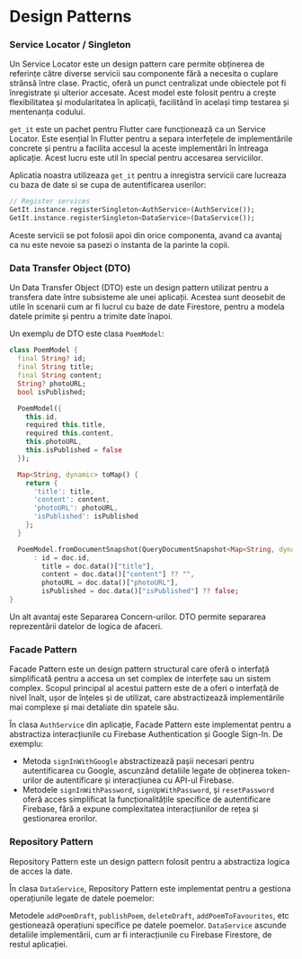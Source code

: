 # Design Patterns

### Service Locator / Singleton

Un Service Locator este un design pattern care permite obținerea de referințe către diverse servicii sau componente fără a necesita o cuplare strânsă între clase. Practic, oferă un punct centralizat unde obiectele pot fi înregistrate și ulterior accesate. Acest model este folosit pentru a crește flexibilitatea și modularitatea în aplicații, facilitând în același timp testarea și mentenanța codului.

`get_it` este un pachet pentru Flutter care funcționează ca un Service Locator. Este esențial în Flutter pentru a separa interfețele de implementările concrete și pentru a facilita accesul la aceste implementări în întreaga aplicație. Acest lucru este util în special pentru accesarea serviciilor. 

Aplicatia noastra utilizeaza `get_it` pentru a inregistra servicii care lucreaza cu baza de date si se cupa de autentificarea userilor:

``` dart
// Register services
GetIt.instance.registerSingleton<AuthService>(AuthService());
GetIt.instance.registerSingleton<DataService>(DataService());
```

Aceste servicii se pot folosii apoi din orice componenta, avand ca avantaj ca nu este nevoie sa pasezi o instanta de la parinte la copii.


### Data Transfer Object (DTO)

Un Data Transfer Object (DTO) este un design pattern utilizat pentru a transfera date între subsisteme ale unei aplicații. Acestea sunt deosebit de utile în scenarii cum ar fi lucrul cu baze de date Firestore, pentru a modela datele primite și pentru a trimite date înapoi.

Un exemplu de DTO este clasa `PoemModel`:

```dart
class PoemModel {
  final String? id;
  final String title;
  final String content;
  String? photoURL;
  bool isPublished;

  PoemModel({
    this.id,
    required this.title,
    required this.content,
    this.photoURL,
    this.isPublished = false
  });

  Map<String, dynamic> toMap() {
    return {
      'title': title,
      'content': content,
      'photoURL': photoURL,
      'isPublished': isPublished
    };
  }

  PoemModel.fromDocumentSnapshot(QueryDocumentSnapshot<Map<String, dynamic>> doc)
      : id = doc.id,
        title = doc.data()["title"],
        content = doc.data()["content"] ?? "",
        photoURL = doc.data()["photoURL"],
        isPublished = doc.data()["isPublished"] ?? false;
}
```

Un alt avantaj este  Separarea Concern-urilor. DTO permite separarea reprezentării datelor de logica de afaceri.

### Facade Pattern

Facade Pattern este un design pattern structural care oferă o interfață simplificată pentru a accesa un set complex de interfețe sau un sistem complex. Scopul principal al acestui pattern este de a oferi o interfață de nivel înalt, ușor de înțeles și de utilizat, care abstractizează implementările mai complexe și mai detaliate din spatele său.

În clasa `AuthService` din aplicație, Facade Pattern este implementat pentru a abstractiza interacțiunile cu Firebase Authentication și Google Sign-In. De exemplu:

-   Metoda `signInWithGoogle` abstractizează pașii necesari pentru autentificarea cu Google, ascunzând detaliile legate de obținerea token-urilor de autentificare și interacțiunea cu API-ul Firebase.
-   Metodele `signInWithPassword`, `signUpWithPassword`, și `resetPassword` oferă acces simplificat la funcționalitățile specifice de autentificare Firebase, fără a expune complexitatea interacțiunilor de rețea și gestionarea erorilor.

### Repository Pattern

Repository Pattern este un design pattern folosit pentru a abstractiza logica de acces la date.

În clasa `DataService`, Repository Pattern este implementat pentru a gestiona operațiunile legate de datele poemelor:

Metodele  `addPoemDraft`, `publishPoem`, `deleteDraft`, `addPoemToFavourites`, etc gestionează operațiuni specifice pe datele poemelor. `DataService` ascunde detaliile implementării, cum ar fi interacțiunile cu Firebase Firestore, de restul aplicației.
